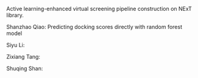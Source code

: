 Active learning-enhanced virtual screening pipeline construction on NExT library. 

Shanzhao Qiao: Predicting docking scores directly with random forest model

Siyu Li: 

Zixiang Tang: 

Shuqing Shan: 

